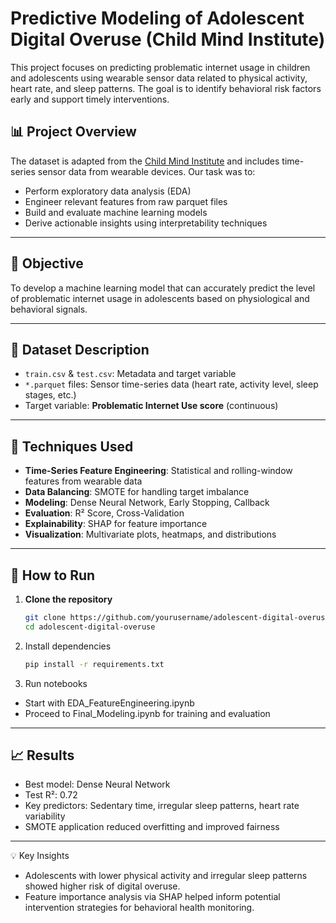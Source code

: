 # Predictive Modeling of Adolescent Digital Overuse (Child Mind Institute)

This project focuses on predicting problematic internet usage in children and adolescents using wearable sensor data related to physical activity, heart rate, and sleep patterns. The goal is to identify behavioral risk factors early and support timely interventions.

## 📊 Project Overview

The dataset is adapted from the [Child Mind Institute](https://www.kaggle.com/competitions/child-mind-institute-problematic-internet-use) and includes time-series sensor data from wearable devices. Our task was to:

- Perform exploratory data analysis (EDA)
- Engineer relevant features from raw parquet files
- Build and evaluate machine learning models
- Derive actionable insights using interpretability techniques

---

## 🧠 Objective

To develop a machine learning model that can accurately predict the level of problematic internet usage in adolescents based on physiological and behavioral signals.

---

## 📁 Dataset Description

- `train.csv` & `test.csv`: Metadata and target variable
- `*.parquet` files: Sensor time-series data (heart rate, activity level, sleep stages, etc.)
- Target variable: **Problematic Internet Use score** (continuous)

---

## 🧪 Techniques Used

- **Time-Series Feature Engineering**: Statistical and rolling-window features from wearable data
- **Data Balancing**: SMOTE for handling target imbalance
- **Modeling**: Dense Neural Network, Early Stopping, Callback
- **Evaluation**: R² Score, Cross-Validation
- **Explainability**: SHAP for feature importance
- **Visualization**: Multivariate plots, heatmaps, and distributions

---

## 🚀 How to Run

1. **Clone the repository**
   ```bash
   git clone https://github.com/yourusername/adolescent-digital-overuse.git
   cd adolescent-digital-overuse
2. Install dependencies
   ```bash
   pip install -r requirements.txt
3. Run notebooks
- Start with EDA_FeatureEngineering.ipynb
- Proceed to Final_Modeling.ipynb for training and evaluation

---

## 📈 Results
- Best model: Dense Neural Network
- Test R²: 0.72
- Key predictors: Sedentary time, irregular sleep patterns, heart rate variability
- SMOTE application reduced overfitting and improved fairness

---

💡 Key Insights
- Adolescents with lower physical activity and irregular sleep patterns showed higher risk of digital overuse.
- Feature importance analysis via SHAP helped inform potential intervention strategies for behavioral health monitoring.
